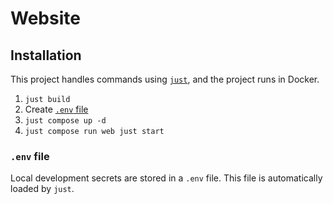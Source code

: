# Website

## Installation

This project handles commands using [`just`](https://github.com/casey/just), and the project runs in Docker.

1. `just build`
2. Create [`.env` file](#env-file)
3. `just compose up -d`
4. `just compose run web just start`

### `.env` file

Local development secrets are stored in a `.env` file. This file is automatically loaded by `just`.
